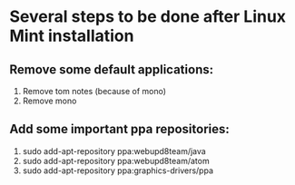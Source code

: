 # Several steps to be done after Linux Mint installation

## Remove some default applications: 
1. Remove tom notes (because of mono)
2. Remove mono

## Add some important ppa repositories: 
1. sudo add-apt-repository ppa:webupd8team/java
2. sudo add-apt-repository ppa:webupd8team/atom
3. sudo add-apt-repository ppa:graphics-drivers/ppa
